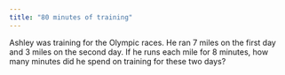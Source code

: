 ```yaml
---
title: "80 minutes of training"
---
```

Ashley was training for the Olympic races. He ran 7 miles on the first day and 3 miles on the second day. If he runs each mile for 8 minutes, how many minutes did he spend on training for these two days?

